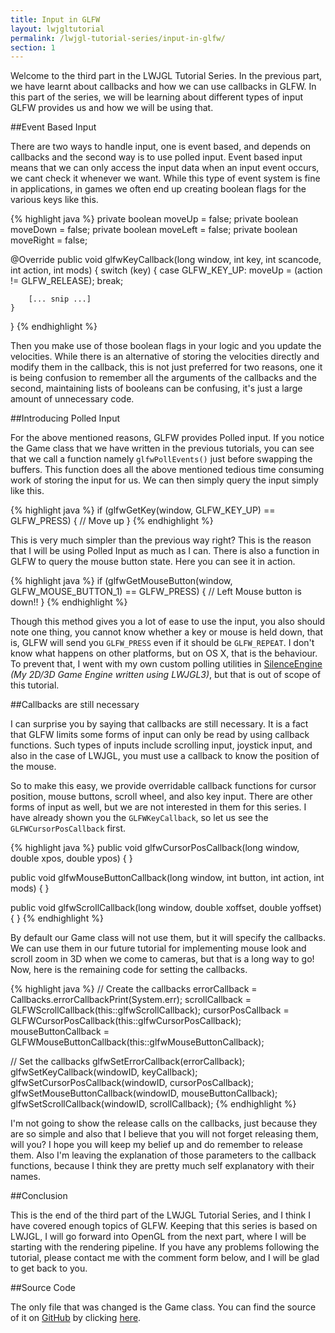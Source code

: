 ```yaml
---
title: Input in GLFW
layout: lwjgltutorial
permalink: /lwjgl-tutorial-series/input-in-glfw/
section: 1
---
```


Welcome to the third part in the LWJGL Tutorial Series. In the previous part, we have learnt about callbacks and how we can use callbacks in GLFW. In this part of the series, we will be learning about different types of input GLFW provides us and how we will be using that.

##Event Based Input

There are two ways to handle input, one is event based, and depends on callbacks and the second way is to use polled input. Event based input means that we can only access the input data when an input event occurs, we cant check it whenever we want. While this type of event system is fine in applications, in games we often end up creating boolean flags for the various keys like this.

{% highlight java %}
private boolean moveUp    = false;
private boolean moveDown  = false;
private boolean moveLeft  = false;
private boolean moveRight = false;

@Override
public void glfwKeyCallback(long window, int key, int scancode, int action, int mods)
{
    switch (key)
    {
        case GLFW_KEY_UP:
            moveUp = (action != GLFW_RELEASE);
            break;

        [... snip ...]
    }
}
{% endhighlight %}

Then you make use of those boolean flags in your logic and you update the velocities. While there is an alternative of storing the velocities directly and modify them in the callback, this is not just preferred for two reasons, one it is being confusion to remember all the arguments of the callbacks and the second, maintaining lists of booleans can be confusing, it's just a large amount of unnecessary code.

##Introducing Polled Input

For the above mentioned reasons, GLFW provides Polled input. If you notice the Game class that we have written in the previous tutorials, you can see that we call a function namely `glfwPollEvents()` just before swapping the buffers. This function does all the above mentioned tedious time consuming work of storing the input for us. We can then simply query the input simply like this.

{% highlight java %}
if (glfwGetKey(window, GLFW_KEY_UP) == GLFW_PRESS)
{
    // Move up
}
{% endhighlight %}

This is very much simpler than the previous way right? This is the reason that I will be using Polled Input as much as I can. There is also a function in GLFW to query the mouse button state. Here you can see it in action.

{% highlight java %}
if (glfwGetMouseButton(window, GLFW_MOUSE_BUTTON_1) == GLFW_PRESS)
{
    // Left Mouse button is down!!
}
{% endhighlight %}

Though this method gives you a lot of ease to use the input, you also should note one thing, you cannot know whether a key or mouse is held down, that is, GLFW will send you `GLFW_PRESS` even if it should be `GLFW_REPEAT`. I don't know what happens on other platforms, but on OS X, that is the behaviour. To prevent that, I went with my own custom polling utilities in [SilenceEngine](https://github.com/sriharshachilakapati/SilenceEngine/) _(My 2D/3D Game Engine written using LWJGL3)_, but that is out of scope of this tutorial.

##Callbacks are still necessary

I can surprise you by saying that callbacks are still necessary. It is a fact that GLFW limits some forms of input can only be read by using callback functions. Such types of inputs include scrolling input, joystick input, and also in the case of LWJGL, you must use a callback to know the position of the mouse.

So to make this easy, we provide overridable callback functions for cursor position, mouse buttons, scroll wheel, and also key input. There are other forms of input as well, but we are not interested in them for this series. I have already shown you the `GLFWKeyCallback`, so let us see the `GLFWCursorPosCallback` first.

{% highlight java %}
public void glfwCursorPosCallback(long window, double xpos, double ypos)
{
}

public void glfwMouseButtonCallback(long window, int button, int action, int mods)
{
}

public void glfwScrollCallback(long window, double xoffset, double yoffset)
{
}
{% endhighlight %}

By default our Game class will not use them, but it will specify the callbacks. We can use them in our future tutorial for implementing mouse look and scroll zoom in 3D when we come to cameras, but that is a long way to go! Now, here is the remaining code for setting the callbacks.

{% highlight java %}
// Create the callbacks
errorCallback       = Callbacks.errorCallbackPrint(System.err);
scrollCallback      = GLFWScrollCallback(this::glfwScrollCallback);
cursorPosCallback   = GLFWCursorPosCallback(this::glfwCursorPosCallback);
mouseButtonCallback = GLFWMouseButtonCallback(this::glfwMouseButtonCallback);

// Set the callbacks
glfwSetErrorCallback(errorCallback);
glfwSetKeyCallback(windowID, keyCallback);
glfwSetCursorPosCallback(windowID, cursorPosCallback);
glfwSetMouseButtonCallback(windowID, mouseButtonCallback);
glfwSetScrollCallback(windowID, scrollCallback);
{% endhighlight %}

I'm not going to show the release calls on the callbacks, just because they are so simple and also that I believe that you will not forget releasing them, will you? I hope you will keep my belief up and do remember to release them. Also I'm leaving the explanation of those parameters to the callback functions, because I think they are pretty much self explanatory with their names.

##Conclusion

This is the end of the third part of the LWJGL Tutorial Series, and I think I have covered enough topics of GLFW. Keeping that this series is based on LWJGL, I will go forward into OpenGL from the next part, where I will be starting with the rendering pipeline. If you have any problems following the tutorial, please contact me with the comment form below, and I will be glad to get back to you.

##Source Code

The only file that was changed is the Game class. You can find the source of it on [GitHub][1] by clicking [here][1].

  [1]: https://github.com/sriharshachilakapati/LWJGL-Tutorial-Series/blob/c02f94c5fa9c792ccd67ad0900ca6fa04ae503b9/src/com/shc/tutorials/lwjgl/Game.java
